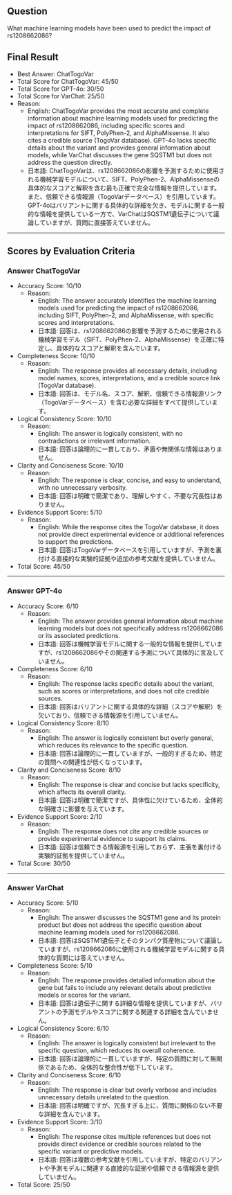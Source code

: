 ## Question

What machine learning models have been used to predict the impact of rs1208662086?

## Final Result

- Best Answer: ChatTogoVar
- Total Score for ChatTogoVar: 45/50
- Total Score for GPT-4o: 30/50
- Total Score for VarChat: 25/50
- Reason:
  - English: ChatTogoVar provides the most accurate and complete information about machine learning models used for predicting the impact of rs1208662086, including specific scores and interpretations for SIFT, PolyPhen-2, and AlphaMissense. It also cites a credible source (TogoVar database). GPT-4o lacks specific details about the variant and provides general information about models, while VarChat discusses the gene SQSTM1 but does not address the question directly.
  - 日本語: ChatTogoVarは、rs1208662086の影響を予測するために使用される機械学習モデルについて、SIFT、PolyPhen-2、AlphaMissenseの具体的なスコアと解釈を含む最も正確で完全な情報を提供しています。また、信頼できる情報源（TogoVarデータベース）を引用しています。GPT-4oはバリアントに関する具体的な詳細を欠き、モデルに関する一般的な情報を提供している一方で、VarChatはSQSTM1遺伝子について議論していますが、質問に直接答えていません。

---

## Scores by Evaluation Criteria

### Answer ChatTogoVar
- Accuracy Score: 10/10
  - Reason: 
    - English: The answer accurately identifies the machine learning models used for predicting the impact of rs1208662086, including SIFT, PolyPhen-2, and AlphaMissense, with specific scores and interpretations.
    - 日本語: 回答は、rs1208662086の影響を予測するために使用される機械学習モデル（SIFT、PolyPhen-2、AlphaMissense）を正確に特定し、具体的なスコアと解釈を含んでいます。
- Completeness Score: 10/10
  - Reason: 
    - English: The response provides all necessary details, including model names, scores, interpretations, and a credible source link (TogoVar database).
    - 日本語: 回答は、モデル名、スコア、解釈、信頼できる情報源リンク（TogoVarデータベース）を含む必要な詳細をすべて提供しています。
- Logical Consistency Score: 10/10
  - Reason: 
    - English: The answer is logically consistent, with no contradictions or irrelevant information.
    - 日本語: 回答は論理的に一貫しており、矛盾や無関係な情報はありません。
- Clarity and Conciseness Score: 10/10
  - Reason: 
    - English: The response is clear, concise, and easy to understand, with no unnecessary verbosity.
    - 日本語: 回答は明確で簡潔であり、理解しやすく、不要な冗長性はありません。
- Evidence Support Score: 5/10
  - Reason: 
    - English: While the response cites the TogoVar database, it does not provide direct experimental evidence or additional references to support the predictions.
    - 日本語: 回答はTogoVarデータベースを引用していますが、予測を裏付ける直接的な実験的証拠や追加の参考文献を提供していません。
- Total Score: 45/50

---

### Answer GPT-4o
- Accuracy Score: 6/10
  - Reason: 
    - English: The answer provides general information about machine learning models but does not specifically address rs1208662086 or its associated predictions.
    - 日本語: 回答は機械学習モデルに関する一般的な情報を提供していますが、rs1208662086やその関連する予測について具体的に言及していません。
- Completeness Score: 6/10
  - Reason: 
    - English: The response lacks specific details about the variant, such as scores or interpretations, and does not cite credible sources.
    - 日本語: 回答はバリアントに関する具体的な詳細（スコアや解釈）を欠いており、信頼できる情報源を引用していません。
- Logical Consistency Score: 8/10
  - Reason: 
    - English: The answer is logically consistent but overly general, which reduces its relevance to the specific question.
    - 日本語: 回答は論理的に一貫していますが、一般的すぎるため、特定の質問への関連性が低くなっています。
- Clarity and Conciseness Score: 8/10
  - Reason: 
    - English: The response is clear and concise but lacks specificity, which affects its overall clarity.
    - 日本語: 回答は明確で簡潔ですが、具体性に欠けているため、全体的な明確さに影響を与えています。
- Evidence Support Score: 2/10
  - Reason: 
    - English: The response does not cite any credible sources or provide experimental evidence to support its claims.
    - 日本語: 回答は信頼できる情報源を引用しておらず、主張を裏付ける実験的証拠を提供していません。
- Total Score: 30/50

---

### Answer VarChat
- Accuracy Score: 5/10
  - Reason: 
    - English: The answer discusses the SQSTM1 gene and its protein product but does not address the specific question about machine learning models used for rs1208662086.
    - 日本語: 回答はSQSTM1遺伝子とそのタンパク質産物について議論していますが、rs1208662086に使用される機械学習モデルに関する具体的な質問には答えていません。
- Completeness Score: 5/10
  - Reason: 
    - English: The response provides detailed information about the gene but fails to include any relevant details about predictive models or scores for the variant.
    - 日本語: 回答は遺伝子に関する詳細な情報を提供していますが、バリアントの予測モデルやスコアに関する関連する詳細を含んでいません。
- Logical Consistency Score: 6/10
  - Reason: 
    - English: The answer is logically consistent but irrelevant to the specific question, which reduces its overall coherence.
    - 日本語: 回答は論理的に一貫していますが、特定の質問に対して無関係であるため、全体的な整合性が低下しています。
- Clarity and Conciseness Score: 6/10
  - Reason: 
    - English: The response is clear but overly verbose and includes unnecessary details unrelated to the question.
    - 日本語: 回答は明確ですが、冗長すぎる上に、質問に関係のない不要な詳細を含んでいます。
- Evidence Support Score: 3/10
  - Reason: 
    - English: The response cites multiple references but does not provide direct evidence or credible sources related to the specific variant or predictive models.
    - 日本語: 回答は複数の参考文献を引用していますが、特定のバリアントや予測モデルに関連する直接的な証拠や信頼できる情報源を提供していません。
- Total Score: 25/50